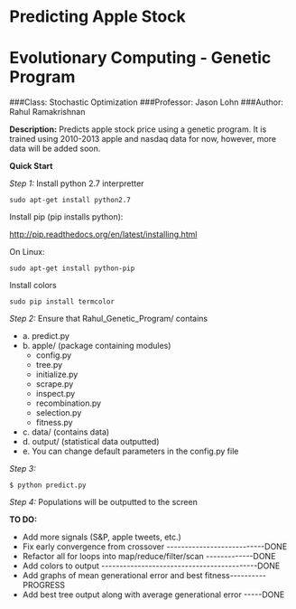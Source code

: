 Predicting Apple Stock
======================
Evolutionary Computing - Genetic Program
========================================

###Class: Stochastic Optimization
###Professor: Jason Lohn
###Author: Rahul Ramakrishnan

**Description:**
Predicts apple stock price using a genetic program. 
It is trained using 2010-2013 apple and nasdaq data for
now, however, more data will be added soon.


**Quick Start**

*Step 1:*
Install python 2.7 interpretter

```
sudo apt-get install python2.7
```

Install pip (pip installs python):

http://pip.readthedocs.org/en/latest/installing.html


On Linux:
```
sudo apt-get install python-pip
```


Install colors

```
sudo pip install termcolor
```

*Step 2:*
Ensure that Rahul_Genetic_Program/ contains
- a. predict.py
- b. apple/ (package containing modules)
	- config.py
	- tree.py
	- initialize.py
	- scrape.py
	- inspect.py
	- recombination.py
	- selection.py
	- fitness.py
- c. data/ (contains data)
- d. output/ (statistical data outputted)
- e. You can change default parameters in the config.py file


*Step 3:*
```
$ python predict.py
```

*Step 4:*
Populations will be outputted to the screen


**TO DO:**
- Add more signals (S&P, apple tweets, etc.) 
- Fix early convergence from crossover ---------------------------DONE
- Refactor all for loops into map/reduce/filter/scan -------------DONE
- Add colors to output -------------------------------------------DONE
- Add graphs of mean generational error and best fitness----------PROGRESS
- Add best tree output along with average generational error -----DONE

